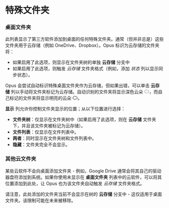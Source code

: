 # 特殊文件夹

### 桌面文件夹

此列表显示了第三方软件添加到桌面的任何特殊文件夹。通常（但并非总是）这些文件夹用于云存储（例如 OneDrive、Dropbox）。Opus 标识为云存储的文件夹将：

- 如果启用了此选项，则显示在文件夹树的单独 **云存储** 分支中
- 如果启用了此选项，则触发 *云存储* 文件夹格式（例如，添加 *状态* 列以显示同步状态）。

Opus 会尝试自动标识特殊桌面文件夹作为云存储，但如果出错，可以单击 **云存储** 列以手动将文件夹标记为云存储。自动识别的文件夹将显示深色云朵 ![](/Manual/images/media/13/cloud_grey.png)，而自己标记的文件夹将显示明亮的云朵 ![](/Manual/images/media/13/cloud_white.png)。

**显示** 列允许你控制文件夹显示的位置；从以下位置进行选择：

- **文件夹树**：仅显示在文件夹树中（如果启用了此选项，则在 **云存储** 文件夹下，并且该文件夹被标记为云存储）。
- **文件列表**：仅显示在文件列表中。
- **两者**：同时显示在文件夹树和文件列表中。
- **隐藏**：文件夹完全不会显示。

### 其他云文件夹

某些云软件不会向桌面添加文件夹 - 例如，Google Drive 通常会将其自己的驱动器盘符添加到系统。如果你使用未显示在 **桌面文件夹** 列表中的云软件，可以将其位置添加到此处，让 Opus 也为该文件夹自动触发 *云存储* 文件夹格式。

请注意，此处添加的文件夹当前不会显示在树的 **云存储** 分支中 - 这仅适用于桌面文件夹。该限制可能在未来被移除。